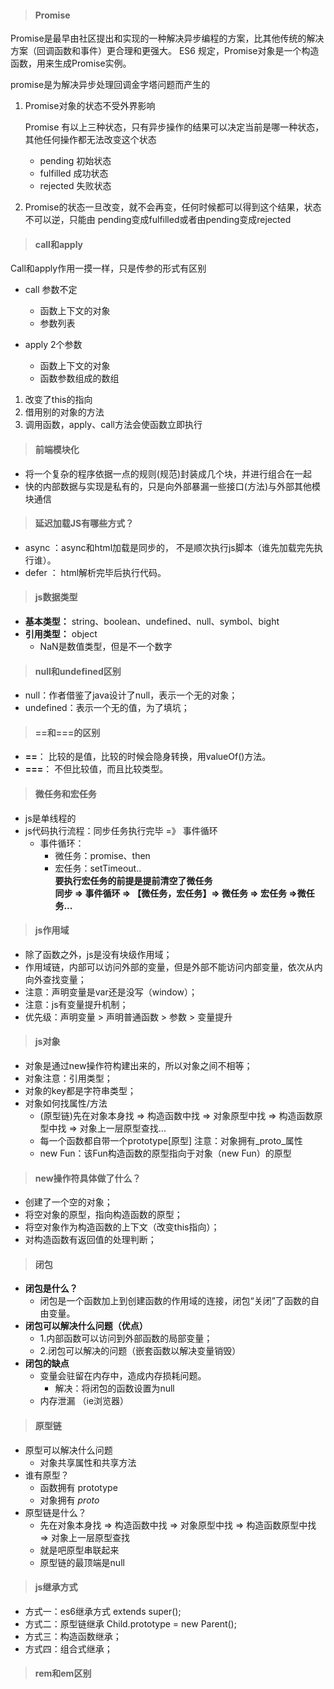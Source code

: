 > #### Promise

Promise是最早由社区提出和实现的一种解决异步编程的方案，比其他传统的解决方案（回调函数和事件）更合理和更强大。
ES6 规定，Promise对象是一个构造函数，用来生成Promise实例。

promise是为解决异步处理回调金字塔问题而产生的

1. Promise对象的状态不受外界影响
   
    Promise 有以上三种状态，只有异步操作的结果可以决定当前是哪一种状态，其他任何操作都无法改变这个状态

    - pending 初始状态
    - fulfilled 成功状态
    - rejected 失败状态
  
2. Promise的状态一旦改变，就不会再变，任何时候都可以得到这个结果，状态不可以逆，只能由 pending变成fulfilled或者由pending变成rejected

> #### call和apply

Call和apply作用一摸一样，只是传参的形式有区别

   * call 参数不定
      - 函数上下文的对象
      - 参数列表

   * apply 2个参数
      - 函数上下文的对象
      - 函数参数组成的数组
   
1. 改变了this的指向
2. 借用别的对象的方法
3. 调用函数，apply、call方法会使函数立即执行

> #### 前端模块化

- 将一个复杂的程序依据一点的规则(规范)封装成几个块，并进行组合在一起
- 快的内部数据与实现是私有的，只是向外部暴漏一些接口(方法)与外部其他模块通信

> #### 延迟加载JS有哪些方式？

- async ：async和html加载是同步的， 不是顺次执行js脚本（谁先加载完先执行谁）。
- defer ： html解析完毕后执行代码。

> #### js数据类型

- **基本类型：** string、boolean、undefined、null、symbol、bight
- **引用类型：** object
    - NaN是数值类型，但是不一个数字
    
> #### null和undefined区别

- null：作者借鉴了java设计了null，表示一个无的对象；
- undefined：表示一个无的值，为了填坑；

    
> #### ==和===的区别

- **==**： 比较的是值，比较的时候会隐身转换，用valueOf()方法。
- **===**： 不但比较值，而且比较类型。

> #### 微任务和宏任务

- js是单线程的
- js代码执行流程：同步任务执行完毕 =》 事件循环
    - 事件循环：
        - 微任务：promise、then
        - 宏任务：setTimeout..  
        **要执行宏任务的前提是提前清空了微任务**  
        **同步 => 事件循环 => 【微任务，宏任务】=> 微任务 => 宏任务 =>微任务...**

> #### js作用域

- 除了函数之外，js是没有块级作用域；
- 作用域链，内部可以访问外部的变量，但是外部不能访问内部变量，依次从内向外查找变量；
- 注意：声明变量是var还是没写（window）；
- 注意：js有变量提升机制；
- 优先级：声明变量 > 声明普通函数 > 参数 > 变量提升

> #### js对象

- 对象是通过new操作符构建出来的，所以对象之间不相等；
- 对象注意：引用类型；
- 对象的key都是字符串类型；
- 对象如何找属性/方法
    - (原型链)先在对象本身找 => 构造函数中找 => 对象原型中找 => 构造函数原型中找 => 对象上一层原型查找...
    - 每一个函数都自带一个prototype[原型] 注意：对象拥有_proto_属性
    - new Fun：该Fun构造函数的原型指向于对象（new Fun）的原型

> #### new操作符具体做了什么？

- 创建了一个空的对象；
- 将空对象的原型，指向构造函数的原型；
- 将空对象作为构造函数的上下文（改变this指向）；
- 对构造函数有返回值的处理判断；

> #### 闭包

- **闭包是什么？**
    - 闭包是一个函数加上到创建函数的作用域的连接，闭包“关闭”了函数的自由变量。
- **闭包可以解决什么问题（优点）**
    - 1.内部函数可以访问到外部函数的局部变量；
    - 2.闭包可以解决的问题（嵌套函数以解决变量销毁）
- **闭包的缺点**
    - 变量会驻留在内存中，造成内存损耗问题。
        - 解决：将闭包的函数设置为null
    - 内存泄漏 （ie浏览器）

> #### 原型链

- 原型可以解决什么问题 
    - 对象共享属性和共享方法
- 谁有原型？
    - 函数拥有 prototype
    - 对象拥有  _proto_
- 原型链是什么？
    - 先在对象本身找 => 构造函数中找 => 对象原型中找 => 构造函数原型中找 => 对象上一层原型查找
    - 就是吧原型串联起来
    - 原型链的最顶端是null

> #### js继承方式

- 方式一：es6继承方式 extends super();
- 方式二：原型链继承 Child.prototype = new Parent();
- 方式三：构造函数继承；
- 方式四：组合式继承；

> #### rem和em区别
